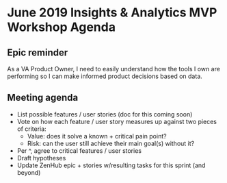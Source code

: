 # June 2019 Insights & Analytics MVP Workshop Agenda

## Epic reminder

As a VA Product Owner, I need to easily understand how the tools I own are performing so I can make informed product decisions based on data.

## Meeting agenda

- List possible features / user stories (doc for this coming soon)
- Vote on how each feature / user story measures up against two pieces of criteria:
  - Value: does it solve a known + critical pain point?
  - Risk: can the user still achieve their main goal(s) without it?
- Per ^, agree to critical features / user stories
- Draft hypotheses
- Update ZenHub epic + stories w/resulting tasks for this sprint (and beyond)
